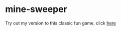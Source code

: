# mine-sweeper

Try out my version to this classic fun game, click [here](https://liad7.github.io/mine-sweeper/)
